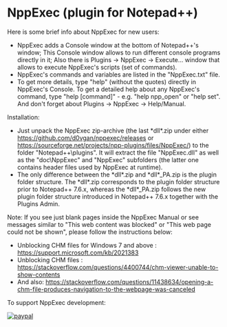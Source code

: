 # NppExec (plugin for Notepad++)

Here is some brief info about NppExec for new users:
* NppExec adds a Console window at the bottom of Notepad++'s window;
This Console window allows to run different console programs directly in it;
Also there is Plugins -> NppExec -> Execute... window that allows to execute NppExec's scripts (set of commands).
* NppExec's commands and variables are listed in the "NppExec.txt" file.
* To get more details, type "help" (without the quotes) directly in NppExec's Console. To get a detailed help about any NppExec's command, type "help [command]" - e.g. "help npp_open" or "help set".
And don't forget about Plugins -> NppExec -> Help/Manual.

Installation:
* Just unpack the NppExec zip-archive (the last \*dll\*.zip under either https://github.com/d0vgan/nppexec/releases or https://sourceforge.net/projects/npp-plugins/files/NppExec/) to the folder "Notepad++\plugins".
It will extract the file "NppExec.dll" as well as the "doc\NppExec" and "NppExec" subfolders (the latter one contains header files used by NppExec at runtime).
* The only difference between the \*dll\*.zip and \*dll\*_PA.zip is the plugin folder structure. The \*dll\*.zip corresponds to the plugin folder structure prior to Notepad++ 7.6.x, whereas the \*dll\*_PA.zip follows the new plugin folder structure introduced in Notepad++ 7.6.x together with the Plugins Admin.

Note:
If you see just blank pages inside the NppExec Manual or see messages similar to "This web content was blocked" or "This web page could not be shown", please follow the instructions below:
* Unblocking CHM files for Windows 7 and above : https://support.microsoft.com/kb/2021383
* Unblocking CHM files : https://stackoverflow.com/questions/4400744/chm-viewer-unable-to-show-contents
* And also: https://stackoverflow.com/questions/11438634/opening-a-chm-file-produces-navigation-to-the-webpage-was-canceled

To support NppExec development:

[![paypal](https://www.paypalobjects.com/en_US/i/btn/btn_donateCC_LG.gif)](https://www.paypal.com/donate/?hosted_button_id=W852AH392AZDJ)
